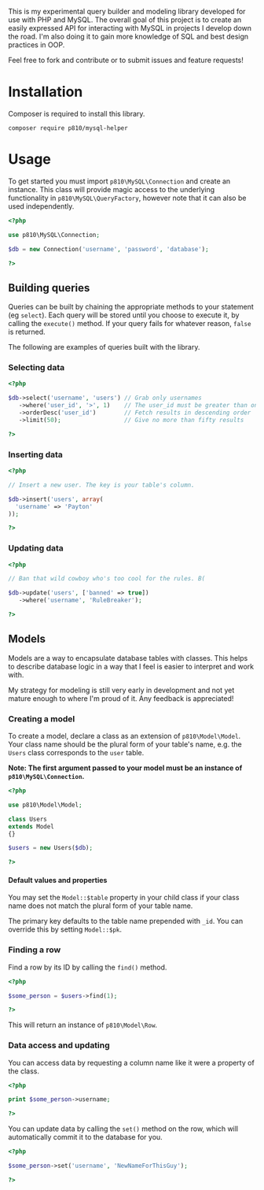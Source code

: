 This is my experimental query builder and modeling library developed for use with PHP and MySQL. The overall goal of this project is to create an easily expressed API for interacting with MySQL in projects I develop down the road. I'm also doing it to gain more knowledge of SQL and best design practices in OOP.

Feel free to fork and contribute or to submit issues and feature requests!


# Installation

Composer is required to install this library.

```
composer require p810/mysql-helper
```


# Usage

To get started you must import `p810\MySQL\Connection` and create an instance. This class will provide magic access to the underlying functionality in `p810\MySQL\QueryFactory`, however note that it can also be used independently.

```php
<?php

use p810\MySQL\Connection;

$db = new Connection('username', 'password', 'database');

?>
```


## Building queries

Queries can be built by chaining the appropriate methods to your statement (eg `select`). Each query will be stored until you choose to execute it, by calling the `execute()` method. If your query fails for whatever reason, `false` is returned.

The following are examples of queries built with the library.


### Selecting data

```php
<?php

$db->select('username', 'users') // Grab only usernames
   ->where('user_id', '>', 1)    // The user_id must be greater than one
   ->orderDesc('user_id')        // Fetch results in descending order
   ->limit(50);                  // Give no more than fifty results

?>
```


### Inserting data

```php
<?php

// Insert a new user. The key is your table's column.

$db->insert('users', array(
  'username' => 'Payton'
));

?>
```


### Updating data

```php
<?php

// Ban that wild cowboy who's too cool for the rules. B(

$db->update('users', ['banned' => true])
   ->where('username', 'RuleBreaker');

?>
```


## Models

Models are a way to encapsulate database tables with classes. This helps to describe database logic in a way that I feel is easier to interpret and work with.

My strategy for modeling is still very early in development and not yet mature enough to where I'm proud of it. Any feedback is appreciated!


### Creating a model

To create a model, declare a class as an extension of `p810\Model\Model`. Your class name should be the plural form of your table's name, e.g. the `Users` class corresponds to the `user` table.

**Note: The first argument passed to your model must be an instance of `p810\MySQL\Connection`.**

```php
<?php

use p810\Model\Model;

class Users
extends Model
{}

$users = new Users($db);

?>
```


#### Default values and properties

You may set the `Model::$table` property in your child class if your class name does not match the plural form of your table name.

The primary key defaults to the table name prepended with `_id`. You can override this by setting `Model::$pk`.


### Finding a row

Find a row by its ID by calling the `find()` method.

```php
<?php

$some_person = $users->find(1);

?>
```

This will return an instance of `p810\Model\Row`.


### Data access and updating

You can access data by requesting a column name like it were a property of the class.

```php
<?php

print $some_person->username;

?>
```

You can update data by calling the `set()` method on the row, which will automatically commit it to the database for you.

```php
<?php

$some_person->set('username', 'NewNameForThisGuy');

?>
```